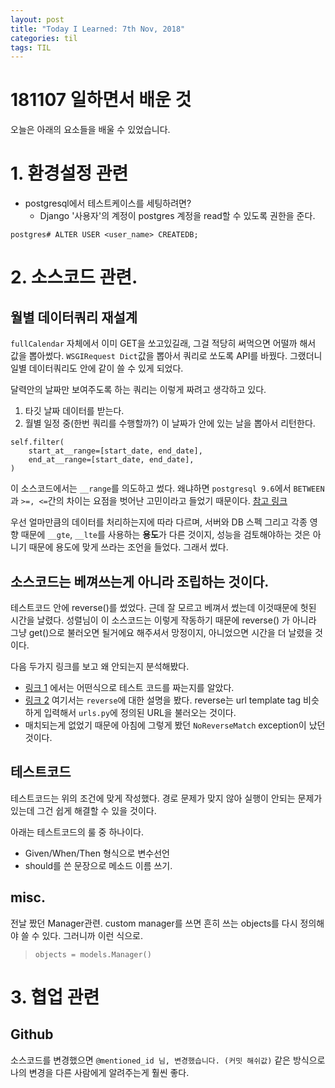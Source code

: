 ```yaml
---
layout: post
title: "Today I Learned: 7th Nov, 2018"
categories: til
tags: TIL
---
```


# 181107 일하면서 배운 것

오늘은 아래의 요소들을 배울 수 있었습니다.

# 1. 환경설정 관련

* postgresql에서 테스트케이스를 세팅하려면?
	* Django '사용자'의 계정이 postgres 계정을 read할 수 있도록 권한을 준다.

```
postgres# ALTER USER <user_name> CREATEDB;
```

# 2. 소스코드 관련.

## 월별 데이터쿼리 재설계

`fullCalendar` 자체에서 이미 GET을 쏘고있길래, 그걸 적당히 써먹으면 어떨까 해서 값을 뽑아썼다. `WSGIRequest Dict`값을 뽑아서 쿼리로 쏘도록 API를 바꿨다. 그랬더니 일별 데이터쿼리도 안에 같이 쓸 수 있게 되었다.

달력안의 날짜만 보여주도록 하는 쿼리는 이렇게 짜려고 생각하고 있다.

1. 타깃 날짜 데이터를 받는다.
2. 월별 일정 중(한번 쿼리를 수행할까?) 이 날짜가 안에 있는 날을 뽑아서 리턴한다.

```
self.filter(
	start_at__range=[start_date, end_date],
	end_at__range=[start_date, end_date],
)
```
이 소스코드에서는 `__range`를 의도하고 썼다. 왜냐하면 `postgresql 9.6`에서 `BETWEEN` 과 `>=, <=`간의 차이는 요점을 벗어난 고민이라고 들었기 때문이다. [참고 링크](https://www.postgresql.org/docs/9.6/sql-syntax-lexical.html#SQL-SYNTAX-IDENTIFIERS
)

우선 얼마만큼의 데이터를 처리하는지에 따라 다르며, 서버와 DB 스펙 그리고 각종 영향 때문에 `__gte`, `__lte`를 사용하는 **용도**가 다른 것이지, 성능을 검토해야하는 것은 아니기 때문에 용도에 맞게 쓰라는 조언을 들었다. 그래서 썼다.

## 소스코드는 베껴쓰는게 아니라 조립하는 것이다.
	
테스트코드 안에 reverse()를 썼었다. 근데 잘 모르고 베껴서 썼는데 이것때문에 헛된 시간을 날렸다. 성렬님이 이 소스코드는 이렇게 작동하기 때문에 reverse() 가 아니라 그냥 get()으로 불러오면 될거에요 해주셔서 망정이지, 아니었으면 시간을 더 날렸을 것이다.

다음 두가지 링크를 보고 왜 안되는지 분석해봤다.

* [링크 1](https://docs.djangoproject.com/en/2.1/topics/testing/tools/) 에서는 어떤식으로 테스트 코드를 짜는지를 알았다.
* [링크 2](https://docs.djangoproject.com/en/2.1/ref/urlresolvers/#reverse) 여기서는 `reverse`에 대한 설명을 봤다. reverse는 url template tag 비슷하게 입력해서 `urls.py`에 정의된 URL을 불러오는 것이다. 
* 매치되는게 없었기 때문에 아침에 그렇게 봤던 `NoReverseMatch` exception이 났던 것이다.

## 테스트코드
	
테스트코드는 위의 조건에 맞게 작성했다. 경로 문제가 맞지 않아 실행이 안되는 문제가 있는데 그건 쉽게 해결할 수 있을 것이다. 

아래는 테스트코드의 룰 중 하나이다.

* Given/When/Then 형식으로 변수선언
* should를 쓴 문장으로 메소드 이름 쓰기.

## misc.

전날 짰던 Manager관련. custom manager를 쓰면 흔히 쓰는 objects를 다시 정의해야 쓸 수 있다. 그러니까 이런 식으로.

> `objects = models.Manager()`

# 3. 협업 관련

## Github


소스코드를 변경했으면 `@mentioned_id 님, 변경했습니다. (커밋 해쉬값)` 같은 방식으로 나의 변경을 다른 사람에게 알려주는게 훨씬 좋다.
